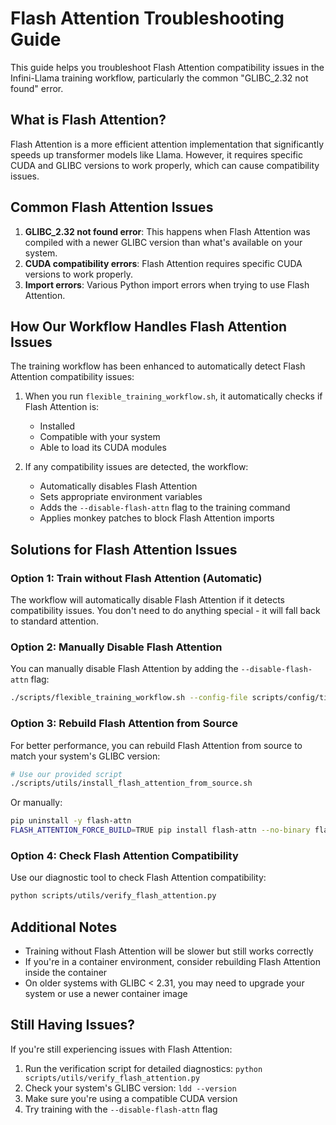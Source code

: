# Flash Attention Troubleshooting Guide

This guide helps you troubleshoot Flash Attention compatibility issues in the Infini-Llama training workflow, particularly the common "GLIBC_2.32 not found" error.

## What is Flash Attention?

Flash Attention is a more efficient attention implementation that significantly speeds up transformer models like Llama. However, it requires specific CUDA and GLIBC versions to work properly, which can cause compatibility issues.

## Common Flash Attention Issues

1. **GLIBC_2.32 not found error**: This happens when Flash Attention was compiled with a newer GLIBC version than what's available on your system.
2. **CUDA compatibility errors**: Flash Attention requires specific CUDA versions to work properly.
3. **Import errors**: Various Python import errors when trying to use Flash Attention.

## How Our Workflow Handles Flash Attention Issues

The training workflow has been enhanced to automatically detect Flash Attention compatibility issues:

1. When you run `flexible_training_workflow.sh`, it automatically checks if Flash Attention is:
   - Installed
   - Compatible with your system
   - Able to load its CUDA modules

2. If any compatibility issues are detected, the workflow:
   - Automatically disables Flash Attention
   - Sets appropriate environment variables
   - Adds the `--disable-flash-attn` flag to the training command
   - Applies monkey patches to block Flash Attention imports

## Solutions for Flash Attention Issues

### Option 1: Train without Flash Attention (Automatic)

The workflow will automatically disable Flash Attention if it detects compatibility issues. You don't need to do anything special - it will fall back to standard attention.

### Option 2: Manually Disable Flash Attention

You can manually disable Flash Attention by adding the `--disable-flash-attn` flag:

```bash
./scripts/flexible_training_workflow.sh --config-file scripts/config/tiny_test_config.yaml --preprocessed-data tiny_test_data/preprocessed_20240808_123456 --disable-flash-attn
```

### Option 3: Rebuild Flash Attention from Source

For better performance, you can rebuild Flash Attention from source to match your system's GLIBC version:

```bash
# Use our provided script
./scripts/utils/install_flash_attention_from_source.sh
```

Or manually:

```bash
pip uninstall -y flash-attn
FLASH_ATTENTION_FORCE_BUILD=TRUE pip install flash-attn --no-binary flash-attn
```

### Option 4: Check Flash Attention Compatibility

Use our diagnostic tool to check Flash Attention compatibility:

```bash
python scripts/utils/verify_flash_attention.py
```

## Additional Notes

- Training without Flash Attention will be slower but still works correctly
- If you're in a container environment, consider rebuilding Flash Attention inside the container
- On older systems with GLIBC < 2.31, you may need to upgrade your system or use a newer container image

## Still Having Issues?

If you're still experiencing issues with Flash Attention:

1. Run the verification script for detailed diagnostics: `python scripts/utils/verify_flash_attention.py`
2. Check your system's GLIBC version: `ldd --version`
3. Make sure you're using a compatible CUDA version
4. Try training with the `--disable-flash-attn` flag
